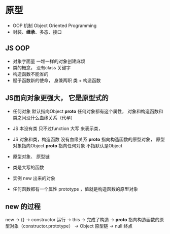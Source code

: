 # 原型
- OOP 机制 Object Oriented Programming
- 封装、**继承**、多态、接口


## JS OOP
- 对象字面量 一堆一样的对象创建麻烦
- 类的概念，  没有class 关键字
- 构造函数不能省的
- 赋予函数新的使命， 身兼两职
    类 + 构造函数

## JS面向对象更强大，  它是原型式的
- 任何对象 默认指向Object  __proto__
    任何对象都有这个属性，  对象和构造函数和类之间没什么血缘关系（代孕）

- JS 本没有类
    只不过function 大写 来表示类，
- JS 对象和类，构造函数 没有血缘关系
__proto__ 指向构造函数的原型对象， 原型对象指向Object
__proto__ 指向任何对象   不指默认是Object
- 原型对象、 原型链
- 类是大写的函数
- 实例 new 出来的对象
- 任何函数都有一个属性 prototype ，值就是构造函数的原型对象
## new 的过程
new -> {} -> constructor 运行 ->  this ->  完成了构造
-> __proto__ 指向构造函数的原型对象（constructor.prototype） -> Object  原型链
-> null 终点